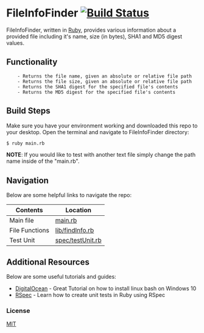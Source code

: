 # FileInfoFinder [![Build Status](https://travis-ci.org/Securter/FileInfoFinder.svg?branch=master)](https://travis-ci.org/Securter/FileInfoFinder)

FileInfoFinder, written in [Ruby](https://www.ruby-lang.org/en/), provides various information about a provided file including it's name, size (in bytes), SHA1 and MD5 digest values.

## Functionality
        - Returns the file name, given an absolute or relative file path
        - Returns the file size, given an absolute or relative file path
        - Returns the SHA1 digest for the specified file's contents
        - Returns the MD5 digest for the specified file's contents

## Build Steps

Make sure you have your environment working and downloaded this repo to your desktop.
Open the terminal and navigate to FileInfoFinder directory:
```sh
$ ruby main.rb
```

**NOTE**: If you would like to test with another text file simply change the path name inside of the "main.rb".

## Navigation

Below are some helpful links to navigate the repo:

| Contents | Location |
| ------ | ------ |
| Main file  | [main.rb] |
| File Functions | [lib/findInfo.rb] |
| Test Unit | [spec/testUnit.rb]  |

## Additional Resources

Below are some useful tutorials and guides:

* [DigitalOcean] - Great Tutorial on how to install linux bash on Windows 10
* [RSpec] - Learn how to create unit tests in Ruby using RSpec

### License
[MIT]

 [RSpec]: <http://rspec.info/>
 [DigitalOcean]: <https://www.digitalocean.com/community/tutorials/how-to-install-ruby-and-set-up-a-local-programming-environment-on-windows-10>
 [MIT]: <https://github.com/Securter/FileInfoFinder/blob/master/LICENSE>
 [main.rb]: <https://github.com/Securter/FileInfoFinder/blob/master/main.rb>
 [lib/findInfo.rb]: <https://github.com/Securter/FileInfoFinder/blob/master/lib/findInfo.rb>
 [spec/testUnit.rb]: <https://github.com/Securter/FileInfoFinder/blob/master/spec/testUnit_spec.rb>
